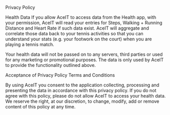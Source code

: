 Privacy Policy

Health Data
If you allow AceIT to access data from the Health app, with your permission, AceIT will read your entries for Steps, 
Walking + Running Distance and Heart Rate if such data exist. 
AceIT will aggregate and correlate those data back to your tennis activities so that you can understand your stats 
(e.g. your footwork on the court) when you are playing a tennis match.

Your health data will not be passed on to any servers, third parties or used for any marketing or promotional purposes.
The data is only used by AceIT to provide the functionality outlined above.


Acceptance of Privacy Policy Terms and Conditions

By using AceIT you consent to the application collecting, processing and presenting the data in accordance 
with this privacy policy. If you do not agree with this policy, please do not allow AceIT to access your health data. 
We reserve the right, at our discretion, to change, modify, add or remove content of this policy at any time.
